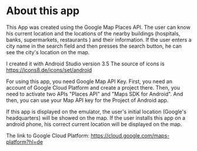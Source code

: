 # About this app
This App was created using the Google Map Places API. The user can know his current location and the locations of the nearby buildings (hospitals, banks, supermarkets, restaurants ) and their information. If the user enters a city name in the search field and then presses the search button, he can see the city's location on the map.

I created it with Android Studio version 3.5
The source of icons is https://icons8.de/icons/set/android

 For using this app, you need Google Map API Key. First, you need an account of Google Cloud Platform and create a project there. Then, you need to activate two APIs "Places API" and "Maps SDK for Android". And then, you can use your Map API key for the Project of Android app.
 
If this app is displayed on the emulator, the user's initial location (Google's headquarters) will be showed on the map. If the user installs this app on a android phone, his correct current location will be displayed on the map.

The link to Google Cloud Platform: https://cloud.google.com/maps-platform?hl=de
